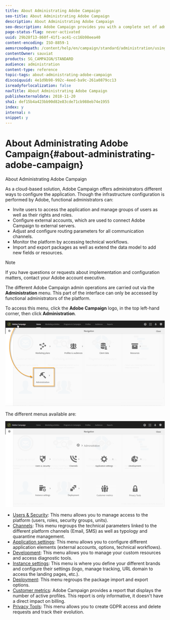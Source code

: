 ```yaml
---
title: About Administrating Adobe Campaign
seo-title: About Administrating Adobe Campaign
description: About Administrating Adobe Campaign
seo-description: Adobe Campaign provides you with a complete set of administration tools. Learn how to manage your users and configure your channels.
page-status-flag: never-activated
uuid: 29b28f13-860f-41f1-ac41-cc16b98eea40
content-encoding: ISO-8859-1
aemsrcnodepath: /content/help/en/campaign/standard/administration/using/about-administrating-adobe-campaign
contentOwner: sauviat
products: SG_CAMPAIGN/STANDARD
audience: administration
content-type: reference
topic-tags: about-administrating-adobe-campaign
discoiquuid: 4e1d9b98-992c-4eed-ba9c-261a0879cc13
isreadyforlocalization: false
navTitle: About Administrating Adobe Campaign
publishexternaldate: 2018-11-20
sha1: def15b4a423bb90d82e83cde71cb988eb74e1955
index: y
internal: n
snippet: y
---
```


# About Administrating Adobe Campaign{#about-administrating-adobe-campaign}

About Administrating Adobe Campaign

As a cloud-based solution, Adobe Campaign offers administrators different ways to configure the application. Though the infrastructure configuration is performed by Adobe, functional administrators can:

* Invite users to access the application and manage groups of users as well as their rights and roles.
* Configure external accounts, which are used to connect Adobe Campaign to external servers.
* Adjust and configure routing parameters for all communication channels.
* Monitor the platform by accessing technical workflows.
* Import and export packages as well as extend the data model to add new fields or resources.

>[!NOTE]
>
>If you have questions or requests about implementation and configuration matters, contact your Adobe account executive.

The different Adobe Campaign admin operations are carried out via the **Administration** menu. This part of the interface can only be accessed by functional administrators of the platform.

To access this menu, click the **Adobe Campaign** logo, in the top left-hand corner, then click **Administration**.

![](assets/admin_overview.png)

The different menus available are:

![](assets/admin_overview2.png)

* [Users & Security](../../administration/using/about-access-management.md): This menu allows you to manage access to the platform (users, roles, security groups, units). 
* [Channels](../../administration/using/about-channel-configuration.md): This menu regroups the technical parameters linked to the different platform channels (Email, SMS) as well as typology and quarantine management. 
* [Application settings](../../administration/using/external-accounts.md): This menu allows you to configure different application elements (external accounts, options, technical workflows).
* [Development](../../developing/using/data-model-concepts.md): This menu allows you to manage your custom resources and access diagnostic tools.
* [Instance settings](../../administration/using/branding.md): This menu is where you define your different brands and configure their settings (logo, manage tracking, URL domain to access the landing pages, etc.).
* [Deployment](../../automating/using/managing-packages.md): This menu regroups the package import and export options.
* [Customer metrics](../../audiences/using/active-profiles.md): Adobe Campaign provides a report that displays the number of active profiles. This report is only informative, it doesn't have a direct impact on billing. 
* [Privacy Tools](https://docs.campaign.adobe.com/doc/standard/getting_started/en/ACS_GDPR.html): This menu allows you to create GDPR access and delete requests and track their evolution.

